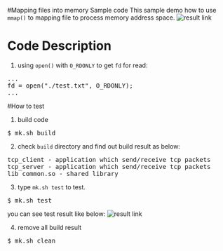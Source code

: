 #Mapping files into memory Sample code
This sample demo how to use `mmap()` to mapping file to process memory address space.
![result link](http://139.162.35.49/image/Linux-Programming/user_memory_mapping_file_20160420_1.png)

# Code Description
1. using `open()` with `O_RDONLY` to get `fd` for read:
<pre>
...
fd = open("./test.txt", O_RDONLY);
...
</pre>

#How to test
1. build code
<pre>$ mk.sh build</pre>

2. check `build` directory and find out build result as below: 
<pre>
tcp_client - application which send/receive tcp packets
tcp_server - application which send/receive tcp packets
lib_common.so - shared library
</pre>

3. type `mk.sh test` to test. 
<pre>$ mk.sh test </pre>
you can see test result like below:
![result link](http://139.162.35.49/image/Linux-Programming/user_tcp_client_server_20160420_1.png)

4. remove all build result
<pre>$ mk.sh clean</pre> 


